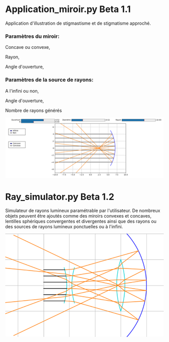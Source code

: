 # Application_miroir.py **Beta 1.1**
Application d'illustration de stigmastisme et de stigmatisme approché.

### Paramètres du miroir:
Concave ou convexe,

Rayon,

Angle d'ouverture,


### Paramètres de la source de rayons:
A l'infini ou non,

Angle d'ouverture,

Nombre de rayons générés

![screenshot1](/application_miroir.PNG)

# Ray_simulator.py **Beta 1.2**
Simulateur de rayons lumineux paramétrable par l'utilisateur. De nombreux objets peuvent être ajoutés comme des miroirs convexes et concaves, lentilles sphériques convergentes et divergentes ainsi que des rayons ou des sources de rayons lumineux ponctuelles ou à l'infini.

![screenshot2](/système_optique.png)
